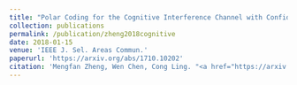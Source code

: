 ```yaml
---
title: "Polar Coding for the Cognitive Interference Channel with Confidential Messages"
collection: publications
permalink: /publication/zheng2018cognitive
date: 2018-01-15
venue: 'IEEE J. Sel. Areas Commun.'
paperurl: 'https://arxiv.org/abs/1710.10202'
citation: 'Mengfan Zheng, Wen Chen, Cong Ling. "<a href="https://arxiv.org/abs/1710.10202">Polar Coding for the Cognitive Interference Channel with Confidential Messages</a>", <i>IEEE J. Sel. Areas Commun.</i>, 2018.'
---
```

